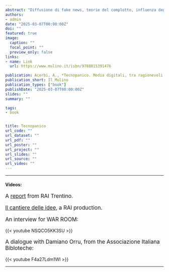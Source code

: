 ```yaml
---
abstract: "Diffusione di fake news, teorie del complotto, influenza degli algoritmi sulle nostre scelte e sui nostri comportamenti, impatto dei social media sulla salute mentale dei ragazzi e molto altro. Quante sono le paure collettive legate alle recenti tecnologie di comunicazione digitale? Del resto, la storia ci insegna che ogni innovazione - dalla stampa ai social media - ha spesso suscitato paure che si sono poi rivelate eccessive. Questo libro smonta alcuni miti contemporanei, mostrando come possiamo affrontare con intelligenza e consapevolezza le sfide dell'era digitale. Una guida indispensabile per orientarsi tra preoccupazioni giustificate e allarmismi infondati, e affrontare in modo critico e consapevole l'era digitale."
authors:
- admin
date: "2025-03-07T00:00:00Z"
doi: ""
featured: true
image:
  caption: ""
  focal_point: ""
  preview_only: false
links:
- name: Link
  url: https://www.mulino.it/isbn/9788815391476

publication: Acerbi, A., *Tecnopanico. Media digitali, tra ragionevoli cautele e paure ingiustificate*, Il Mulino
publication_short: Il Mulino
publication_types: ["book"]
publishDate: "2025-03-07T00:00:00Z"
slides: ""
summary: ""

tags:
- book


title: Tecnopanico
url_code: ""
url_dataset: ""
url_pdf: ""
url_poster: ""
url_project: ""
url_slides: ""
url_source: ""
url_video: ""
---
```


---

<h4>Videos:</h4>

<p style="font-size:17px">A <a href="https://www.rainews.it/tgr/trento/video/2025/04/tecnopanico-acerbi-smartphone-fake-news-media-social-2bec8e78-ce9a-4ad8-8038-24814688a66d.html">report</a> from RAI Trentino.</p>

<p style="font-size:17px"><a href="http://www.rai.tv/dl/RaiTV/programmi/media/ContentItem-61628d64-0e47-47be-ae09-13e373e6626e.html">Il cantiere delle idee</a>, a RAI production.</p>

<p style="font-size:17px">An interview for WAR ROOM:</p>

{{< youtube NSQCO5KK3SU >}}

<p style="font-size:17px">A dialogue with Damiano Orru, from the Associazione Italiana Bibloteche:</p>

{{< youtube F4a27Ldm1WI >}}

---



